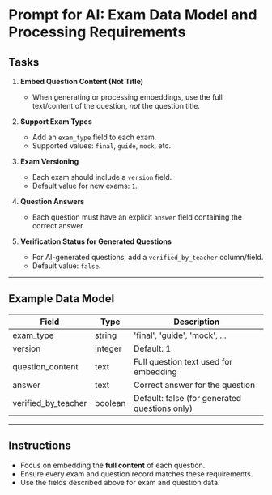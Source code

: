 # Prompt for AI: Exam Data Model and Processing Requirements

## Tasks

1. **Embed Question Content (Not Title)**
   - When generating or processing embeddings, use the full text/content of the question, *not* the question title.

2. **Support Exam Types**
   - Add an `exam_type` field to each exam.
   - Supported values: `final`, `guide`, `mock`, etc.

3. **Exam Versioning**
   - Each exam should include a `version` field.
   - Default value for new exams: `1`.

4. **Question Answers**
   - Each question must have an explicit `answer` field containing the correct answer.

5. **Verification Status for Generated Questions**
   - For AI-generated questions, add a `verified_by_teacher` column/field.
   - Default value: `false`.

---

## Example Data Model

| Field                 | Type      | Description                                   |
|-----------------------|-----------|-----------------------------------------------|
| exam_type             | string    | 'final', 'guide', 'mock', ...                 |
| version               | integer   | Default: 1                                    |
| question_content      | text      | Full question text used for embedding         |
| answer                | text      | Correct answer for the question               |
| verified_by_teacher   | boolean   | Default: false (for generated questions only) |

---

## Instructions

- Focus on embedding the **full content** of each question.
- Ensure every exam and question record matches these requirements.
- Use the fields described above for exam and question data.